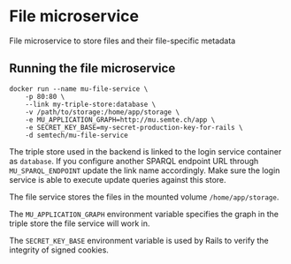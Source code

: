 # File microservice
File microservice to store files and their file-specific metadata

## Running the file microservice
    docker run --name mu-file-service \
        -p 80:80 \
        --link my-triple-store:database \
        -v /path/to/storage:/home/app/storage \
        -e MU_APPLICATION_GRAPH=http://mu.semte.ch/app \
        -e SECRET_KEY_BASE=my-secret-production-key-for-rails \ 
        -d semtech/mu-file-service

The triple store used in the backend is linked to the login service container as `database`. If you configure another SPARQL endpoint URL through `MU_SPARQL_ENDPOINT` update the link name accordingly. Make sure the login service is able to execute update queries against this store.

The file service stores the files in the mounted volume `/home/app/storage`.

The `MU_APPLICATION_GRAPH` environment variable specifies the graph in the triple store the file service will work in.

The `SECRET_KEY_BASE` environment variable is used by Rails to verify the integrity of signed cookies.
